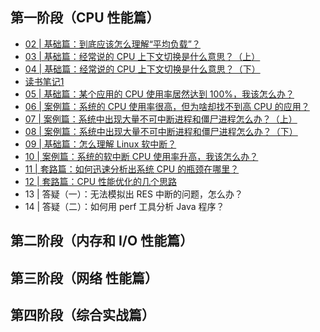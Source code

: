 ## 第一阶段（CPU 性能篇）

- [02 | 基础篇：到底应该怎么理解“平均负载”？](./02.md)
- [03 | 基础篇：经常说的 CPU 上下文切换是什么意思？（上）](./03.md)
- [04 | 基础篇：经常说的 CPU 上下文切换是什么意思？（下）](./04.md)
- [读书笔记1](./notes01.md)
- [05 | 基础篇：某个应用的 CPU 使用率居然达到 100%，我该怎么办？](./05.md)
- [06 | 案例篇：系统的 CPU 使用率很高，但为啥却找不到高 CPU 的应用？](./06.md)
- [07 | 案例篇：系统中出现大量不可中断进程和僵尸进程怎么办？（上）](./07.md)
- [08 | 案例篇：系统中出现大量不可中断进程和僵尸进程怎么办？（下）](./08.md)
- [09 | 基础篇：怎么理解 Linux 软中断？](./09.md)
- [10 | 案例篇：系统的软中断 CPU 使用率升高，我该怎么办？](./10.md)
- [11 | 套路篇：如何迅速分析出系统 CPU 的瓶颈在哪里？](./11.md)
- [12 | 套路篇：CPU 性能优化的几个思路](./12.md)
- 13 | 答疑（一）：无法模拟出 RES 中断的问题，怎么办？
- 14 | 答疑（二）：如何用 perf 工具分析 Java 程序？

## 第二阶段（内存和 I/O 性能篇）

## 第三阶段（网络 性能篇）

## 第四阶段（综合实战篇）
